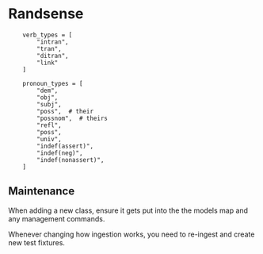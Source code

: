# Randsense
        verb_types = [
            "intran",
            "tran",
            "ditran",
            "link"
        ]

        pronoun_types = [
            "dem",
            "obj",
            "subj",
            "poss",  # their
            "possnom",  # theirs
            "refl",
            "poss",
            "univ",
            "indef(assert)",
            "indef(neg)",
            "indef(nonassert)",
        ]

## Maintenance

When adding a new class, ensure it gets put into the the models map and any management commands.

Whenever changing how ingestion works, you need to re-ingest and create new test fixtures.

